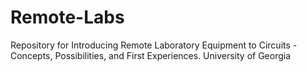 # Remote-Labs
Repository for Introducing Remote Laboratory Equipment to Circuits - Concepts, Possibilities, and First Experiences. University of Georgia

